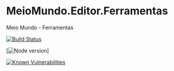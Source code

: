 # MeioMundo.Editor.Ferramentas
 Meio Mundo - Ferramentas

[![Build Status](https://img.shields.io/jenkins/s/https/builds.apache.org/job/commons-lang.svg)](https://travis-ci.com/WinterStudios/MeioMundo.Editor.Ferramentas)

[![Node version](https://img.shields.io/node/v/[NPM-MODULE-NAME].svg?style=flat)]

[![Known Vulnerabilities](https://snyk.io/test/github/dwyl/hapi-auth-jwt2/badge.svg?targetFile=package.json)](https://github.com/WinterStudios/MeioMundo.Editor.Ferramentas/issues)
